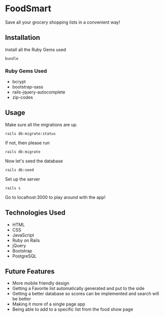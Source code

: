 # FoodSmart

Save all your grocery shopping lists in a convenient way!

## Installation
Install all the Ruby Gems used

`bundle`

### Ruby Gems Used
* bcrypt
* bootstrap-sass
* rails-jquery-autocomplete
* zip-codes

## Usage
Make sure all the migrations are up.

`rails db:migrate:status`

If not, then please run

`rails db:migrate`

Now let's seed the database

`rails db:seed`

Set up the server

`rails s`

Go to localhost:3000 to play around with the app!

## Technologies Used
* HTML
* CSS
* JavaScript
* Ruby on Rails
* jQuery
* Bootstrap
* PostgreSQL

## Future Features
* More mobile friendly design
* Getting a Favorite list automatically generated and put to the side
* Getting a better database so scores can be implemented and search will be better
* Making it more of a single page app
* Being able to add to a specific list from the food show page
